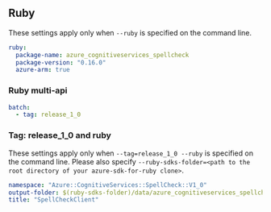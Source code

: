 ## Ruby

These settings apply only when `--ruby` is specified on the command line.

``` yaml $(ruby)
ruby:
  package-name: azure_cognitiveservices_spellcheck
  package-version: "0.16.0"
  azure-arm: true
```

### Ruby multi-api

``` yaml $(ruby) && $(multiapi)
batch:
  - tag: release_1_0
```

### Tag: release_1_0 and ruby

These settings apply only when `--tag=release_1_0 --ruby` is specified on the command line.
Please also specify `--ruby-sdks-folder=<path to the root directory of your azure-sdk-for-ruby clone>`.

``` yaml $(tag) == 'release_1_0' && $(ruby)
namespace: "Azure::CognitiveServices::SpellCheck::V1_0"
output-folder: $(ruby-sdks-folder)/data/azure_cognitiveservices_spellcheck/lib
title: "SpellCheckClient"
```
